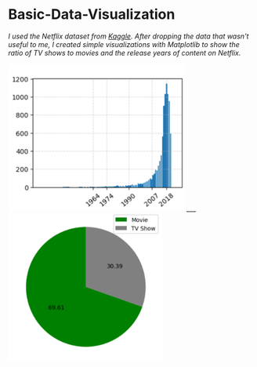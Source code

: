 # Basic-Data-Visualization

*I used the Netflix dataset from [Kaggle](https://www.kaggle.com/datasets/shivamb/netflix-shows/data). After dropping the data that wasn't useful to me, I created simple visualizations with Matplotlib to show the ratio of TV shows to movies and the release years of content on Netflix.*

<img src="https://github.com/ackrbulut11/Basic-Data-Visualization/blob/main/Release-years.png" width="360"> ___	<img src="https://github.com/ackrbulut11/Basic-Data-Visualization/blob/main/ratio-of-movie-series.png" width="314"> 


